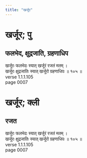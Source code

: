 ```yaml
---
title: "खर्जूर"
---
```


# खर्जूर; पु
## फलभेद, क्षुद्रजाति, ग्रहणाधिप
खर्जूरः फलभेदः स्यात् खर्जूरं रजतं मतम् ।<br />खर्जूरः क्षुद्रजातिः स्यात् खर्जूरो ग्रहणाधिपः ॥ १०५ ॥<br />verse 1.1.1.105<br />page 0007

# खर्जूर; क्ली
## रजत
खर्जूरः फलभेदः स्यात् खर्जूरं रजतं मतम् ।<br />खर्जूरः क्षुद्रजातिः स्यात् खर्जूरो ग्रहणाधिपः ॥ १०५ ॥<br />verse 1.1.1.105<br />page 0007

